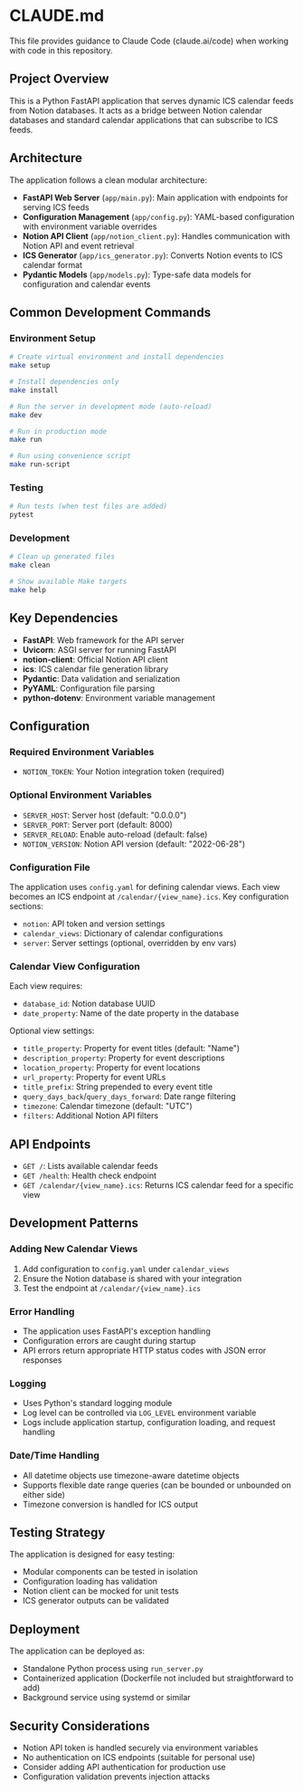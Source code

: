# CLAUDE.md

This file provides guidance to Claude Code (claude.ai/code) when working with code in this repository.

## Project Overview

This is a Python FastAPI application that serves dynamic ICS calendar feeds from Notion databases. It acts as a bridge between Notion calendar databases and standard calendar applications that can subscribe to ICS feeds.

## Architecture

The application follows a clean modular architecture:

- **FastAPI Web Server** (`app/main.py`): Main application with endpoints for serving ICS feeds
- **Configuration Management** (`app/config.py`): YAML-based configuration with environment variable overrides
- **Notion API Client** (`app/notion_client.py`): Handles communication with Notion API and event retrieval
- **ICS Generator** (`app/ics_generator.py`): Converts Notion events to ICS calendar format
- **Pydantic Models** (`app/models.py`): Type-safe data models for configuration and calendar events

## Common Development Commands

### Environment Setup
```bash
# Create virtual environment and install dependencies
make setup

# Install dependencies only
make install

# Run the server in development mode (auto-reload)
make dev

# Run in production mode
make run

# Run using convenience script
make run-script
```

### Testing
```bash
# Run tests (when test files are added)
pytest
```

### Development
```bash
# Clean up generated files
make clean

# Show available Make targets
make help
```

## Key Dependencies

- **FastAPI**: Web framework for the API server
- **Uvicorn**: ASGI server for running FastAPI
- **notion-client**: Official Notion API client
- **ics**: ICS calendar file generation library
- **Pydantic**: Data validation and serialization
- **PyYAML**: Configuration file parsing
- **python-dotenv**: Environment variable management

## Configuration

### Required Environment Variables
- `NOTION_TOKEN`: Your Notion integration token (required)

### Optional Environment Variables
- `SERVER_HOST`: Server host (default: "0.0.0.0")
- `SERVER_PORT`: Server port (default: 8000)
- `SERVER_RELOAD`: Enable auto-reload (default: false)
- `NOTION_VERSION`: Notion API version (default: "2022-06-28")

### Configuration File
The application uses `config.yaml` for defining calendar views. Each view becomes an ICS endpoint at `/calendar/{view_name}.ics`. Key configuration sections:

- `notion`: API token and version settings
- `calendar_views`: Dictionary of calendar configurations
- `server`: Server settings (optional, overridden by env vars)

### Calendar View Configuration
Each view requires:
- `database_id`: Notion database UUID
- `date_property`: Name of the date property in the database

Optional view settings:
- `title_property`: Property for event titles (default: "Name")
- `description_property`: Property for event descriptions
- `location_property`: Property for event locations
- `url_property`: Property for event URLs
- `title_prefix`: String prepended to every event title
- `query_days_back`/`query_days_forward`: Date range filtering
- `timezone`: Calendar timezone (default: "UTC")
- `filters`: Additional Notion API filters

## API Endpoints

- `GET /`: Lists available calendar feeds
- `GET /health`: Health check endpoint
- `GET /calendar/{view_name}.ics`: Returns ICS calendar feed for a specific view

## Development Patterns

### Adding New Calendar Views
1. Add configuration to `config.yaml` under `calendar_views`
2. Ensure the Notion database is shared with your integration
3. Test the endpoint at `/calendar/{view_name}.ics`

### Error Handling
- The application uses FastAPI's exception handling
- Configuration errors are caught during startup
- API errors return appropriate HTTP status codes with JSON error responses

### Logging
- Uses Python's standard logging module
- Log level can be controlled via `LOG_LEVEL` environment variable
- Logs include application startup, configuration loading, and request handling

### Date/Time Handling
- All datetime objects use timezone-aware datetime objects
- Supports flexible date range queries (can be bounded or unbounded on either side)
- Timezone conversion is handled for ICS output

## Testing Strategy

The application is designed for easy testing:
- Modular components can be tested in isolation
- Configuration loading has validation
- Notion client can be mocked for unit tests
- ICS generator outputs can be validated

## Deployment

The application can be deployed as:
- Standalone Python process using `run_server.py`
- Containerized application (Dockerfile not included but straightforward to add)
- Background service using systemd or similar

## Security Considerations

- Notion API token is handled securely via environment variables
- No authentication on ICS endpoints (suitable for personal use)
- Consider adding API authentication for production use
- Configuration validation prevents injection attacks